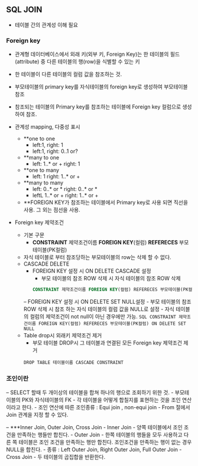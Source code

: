 ## SQL JOIN
- 테이블 간의 관계성 이해 필요

### Foreign key
- 관계형 데이터베이스에서 외래 키(외부 키, Foreign Key)는 한 테이블의 필드(attribute) 중 다른 테이블의 행(row)을 식별할 수 있는 키
- 한 테이블이 다른 테이블의 컬럼 값을 참조하는 것.
- 부모테이블의 primary key를 자식테이블의 foreign key로 생성하여 부모테이블 참조
- 참조되는 테이블의 Primary key를 참조하는 테이블에 Foreign key 컬럼으로 생성하여 참조.
- 관계성 mapping, 다중성 표시
	- **one to one 
		- left:1, right: 1
		- left:1, right: 0..1 or?
	- **many to one
		- left: 1..\* or +	right: 1
	- **one to many
		- left: 1	right: 1..\* or +
	- **many to many
		- left: 0..\* or \*	right: 0..\* or \*
		- leftL 1..\* or +	right: 1..\* or +
	- **FOREIGN KEY가 참조하는 테이블에서 Primary key로 사용 되면 직선을 사용. 그 외는 점선을 사용.
	
- Foreign key 제약조건
	- 기본 구문
		- **CONSTRAINT** 제약조건이름 **FOREIGN KEY**(컬럼) **REFERECES** 부모테이블(PK컬럼)
	- 자식 테이블로 부터 참조당하는 부모테이블의 row는 삭제 할 수 없다.
	- CASCADE DELETE
		- FOREIGN KEY 설정 시 ON DELETE CASCADE 설정
			- 부모 테이블의 참조 ROW 삭제 시 자식 테이블의 참조 ROW 삭제
			```SQL
			CONSTRAINT 제약조건이름 FOREIGN KEY(컬럼) REFERECES 부모테이블(PK컬럼) ON DELETE CASCADE		
			```
		– FOREIGN KEY 설정 시 ON DELETE SET NULL설정
			- 부모 테이블의 참조 ROW 삭제 시 참조 하는 자식 테이블의 컬럼 값을 NULL로 설정
			- 자식 테이블의 컬럼의 제약조건이 not null이 아닌 경우에만 가능.
			```SQL
			CONSTRAINT 제약조건이름 FOREIGN KEY(컬럼) REFERECES 부모테이블(PK컬럼) ON DELETE SET NULL
			```
	- Table drop시 외래키 제약조건 제거
		- 부모 테이블 DROP시 그 테이블과 연결된 모든 Foreign key 제약조건 제거
		```
		DROP TABLE 테이블이름 CASCADE CONSTRAINT
		```


### 조인이란
– SELECT 할때 두 개이상의 테이블을 합쳐 하나의 행으로 조회하기 위한 것.
	- 부모테이블의 PK와 자식테이블의 FK
	- 각 테이블을 어떻게 합칠지를 표현하는 것을 조인 연산이라고 한다.
    - 조인 연산에 따른 조인종류 : Equi join , non-equi join
	- From 절에서 Join 관계을 지정 할 수 있다.
	
– ***Inner Join, Outer Join, Cross Join
    - Inner Join 
        - 양쪽 테이블에서 조인 조건을 만족하는 행들만 합친다. 
    - Outer Join
        - 한쪽 테이블의 행들을 모두 사용하고 다른 쪽 테이블은 조인 조건을 만족하는 행만 합친다. 조인조건을 만족하는 행이 없는 경우 NULL을 합친다.
        - 종류 : Left Outer Join,  Right Outer Join, Full Outer Join
    - Cross Join
        - 두 테이블의 곱집합을 반환한다.






